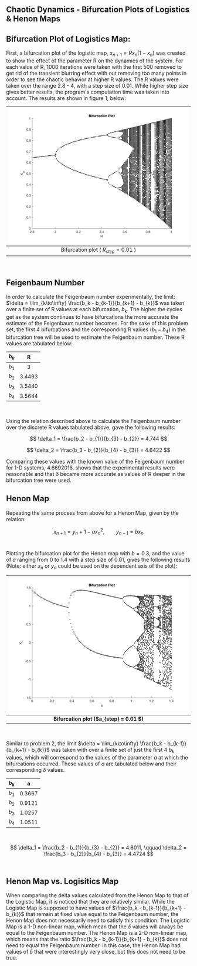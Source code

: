 ## Chaotic Dynamics - Bifurcation Plots of Logistics & Henon Maps

## Bifurcation Plot of Logistics Map:
First, a bifurcation plot of the logistic map, $x_{n+1} = R x_n(1-x_n)$ was created to show the effect of the parameter R on the dynamics of the system. For each value of R, 1000 iterations were taken with the first 500 removed to get rid of the transient blurring effect with out removing too many points in order to see the chaotic behavior at higher R values. The R values were taken over the range 2.8 - 4, with a step size of 0.01. While higher step size gives better results, the program's computation time was taken into account. The results are shown in figure 1, below:

| <img src="./Images/BifurcationPlot.png" />           |
|:------------------------------------------------:|
| Bifurcation plot ( $R_{step} = 0.01$ )      |
<br/>

## Feigenbaum Number
In order to calculate the Feigenbaum number experimentally, the limit: $\delta = \lim_{k\to\infty} \frac{b_k - b_{k-1}}{b_{k+1} - b_{k}}$ was taken over a finite set of R values at each bifurcation, $b_k$. The higher the cycles get as the system continues to have bifurcations the more accurate the estimate of the Feigenbaum number becomes. For the sake of this problem set, the first 4 bifurcations and the corresponding R values ($b_1 - b_4$) in the bifurcation tree will be used to estimate the Feigenbaum number. These R values are tabulated below:

| **$b_k$** | **R**     |
|:---------:|:---------:|
| $b_1$     | 3         |              
| $b_2$     | 3.4493    |
| $b_3$     | 3.5440    |
| $b_4$     | 3.5644    |      
<br/>

Using the relation described above to calculate the Feigenbaum number over the discrete R values tabulated above, gave the following results:<br/>

$$
    \delta_1 = \frac{b_2 - b_{1}}{b_{3} - b_{2}} = 4.744
$$

$$
    \delta_2 = \frac{b_3 - b_{2}}{b_{4} - b_{3}} = 4.6422
$$

Comparing these values with the known value of the Feigenbaum number for 1-D systems, 4.6692016, shows that the experimental results were reasonable and that $\delta$ became more accurate as values of R deeper in the bifurcation tree were used.

## Henon Map
Repeating the same process from above for a Henon Map, given by the relation:<br/>

$$
    x_{n+1} = y_n + 1  - a x_n^2, \qquad y_{n+1} = b x_n
$$
<br/>

Plotting the bifurcation plot for the Henon map with $b = 0.3$, and the value of $a$ ranging from 0 to 1.4 with a step size of 0.01, gives the following results (Note: either $x_n$ or $y_n$ could be used on the dependent axis of the plot): <br/>

| <img src="./Images/bifurcation_henon.png" />     |
|:------------------------------------------------:|
| **Bifurcation plot ($a_{step} = 0.01 $)**        |
<br/>

Similar to problem 2, the limit $\delta = \lim_{k\to\infty} \frac{b_k - b_{k-1}}{b_{k+1} - b_{k}}$ was taken with over a finite set of just the first 4 $b_k$ values, which will correspond to the values of the parameter $a$ at which the bifurcations occurred. These values of $a$ are tabulated below and their corresponding $\delta$ values. <br/>

| **$b_k$** | **a** |
|:---------:|:------:|
| $b_1$     | 0.3667 |  
| $b_2$     | 0.9121 | 
| $b_3$     | 1.0257 |
| $b_4$     | 1.0511 |  
<br/>

$$
    \delta_1 = \frac{b_2 - b_{1}}{b_{3} - b_{2}} = 4.8011, \qquad  \delta_2 = \frac{b_3 - b_{2}}{b_{4} - b_{3}} = 4.4724
$$
<br/>

## Henon Map vs. Logisitics Map
When comparing the delta values calculated from the Henon Map to that of the Logistic Map, it is noticed that they are relatively similar. While the Logistic Map is supposed to have values of $\frac{b_k - b_{k-1}}{b_{k+1} - b_{k}}$ that remain at fixed value equal to the Feigenbaum number, the Henon Map does not necessarily need to satisfy this condition. The Logistic Map is a 1-D non-linear map, which mean that the $\delta$ values will always be equal to the  Feigenbaum number. The Henon Map is a 2-D non-linear map, which means that the ratio $\frac{b_k - b_{k-1}}{b_{k+1} - b_{k}}$ does not need to equal the Feigenbaum number. In this case, the Henon Map had values of $\delta$ that were interestingly very close, but this does not need to be true.